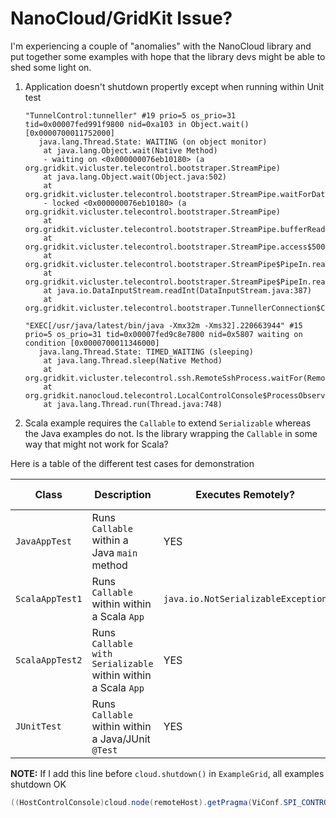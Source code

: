 # NanoCloud/GridKit Issue?

I'm experiencing a couple of "anomalies" with the NanoCloud library and put together some examples with hope that the library devs might be able to shed some light on.

1. Application doesn't shutdown propertly except when running within Unit test 
    
    ```
    "TunnelControl:tunneller" #19 prio=5 os_prio=31 tid=0x00007fed991f9800 nid=0xa103 in Object.wait() [0x0000700011752000]
       java.lang.Thread.State: WAITING (on object monitor)
        at java.lang.Object.wait(Native Method)
        - waiting on <0x000000076eb10180> (a org.gridkit.vicluster.telecontrol.bootstraper.StreamPipe)
        at java.lang.Object.wait(Object.java:502)
        at org.gridkit.vicluster.telecontrol.bootstraper.StreamPipe.waitForData(StreamPipe.java:126)
        - locked <0x000000076eb10180> (a org.gridkit.vicluster.telecontrol.bootstraper.StreamPipe)
        at org.gridkit.vicluster.telecontrol.bootstraper.StreamPipe.bufferRead(StreamPipe.java:61)
        at org.gridkit.vicluster.telecontrol.bootstraper.StreamPipe.access$500(StreamPipe.java:13)
        at org.gridkit.vicluster.telecontrol.bootstraper.StreamPipe$PipeIn.read(StreamPipe.java:208)
        at org.gridkit.vicluster.telecontrol.bootstraper.StreamPipe$PipeIn.read(StreamPipe.java:198)
        at java.io.DataInputStream.readInt(DataInputStream.java:387)
        at org.gridkit.vicluster.telecontrol.bootstraper.TunnellerConnection$Control.run(TunnellerConnection.java:353)
    
    "EXEC[/usr/java/latest/bin/java -Xmx32m -Xms32].220663944" #15 prio=5 os_prio=31 tid=0x00007fed9c8e7800 nid=0x5807 waiting on condition [0x0000700011346000]
       java.lang.Thread.State: TIMED_WAITING (sleeping)
        at java.lang.Thread.sleep(Native Method)
        at org.gridkit.vicluster.telecontrol.ssh.RemoteSshProcess.waitFor(RemoteSshProcess.java:91)
        at org.gridkit.nanocloud.telecontrol.LocalControlConsole$ProcessObserver.run(LocalControlConsole.java:284)
        at java.lang.Thread.run(Thread.java:748)
    ```

2. Scala example requires the `Callable` to extend `Serializable` whereas the Java examples do not.  Is the library wrapping the `Callable` in some way that might not work for Scala?

Here is a table of the different test cases for demonstration

Class | Description | Executes Remotely? | Proper shutdown?
------|-------------|-------------------|----------------
`JavaAppTest`  | Runs `Callable` within a Java `main` method | YES | NO
`ScalaAppTest1` | Runs `Callable` within within a Scala `App` | `java.io.NotSerializableException` | --
`ScalaAppTest2` | Runs `Callable with Serializable` within within a Scala `App` | YES | NO
`JUnitTest` | Runs `Callable` within within a Java/JUnit `@Test` | YES | YES

**NOTE:** If I add this line before `cloud.shutdown()` in `ExampleGrid`, all examples shutdown OK   
```java
((HostControlConsole)cloud.node(remoteHost).getPragma(ViConf.SPI_CONTROL_CONSOLE)).terminate();
``` 
